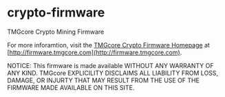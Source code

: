 # crypto-firmware
TMGcore Crypto Mining Firmware

For more inforamtion, visit the [TMGcore Crypto Firmware Homepage](http://firmware.tmgcore.com) at [http://firmware.tmgcore.com](http://firmware.tmgcore.com). 


NOTICE: This firmware is made available WITHOUT ANY WARRANTY OF ANY KIND. TMGcore EXPLICILITY DISCLAIMS ALL LIABILITY FROM LOSS, DAMAGE, OR INJURTY THAT MAY RESULT FROM THE USE OF THE FIRMWARE MADE AVAILABLE ON THIS SITE. 
